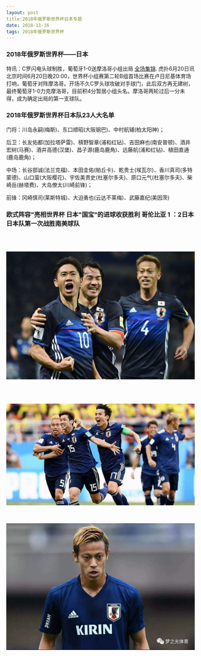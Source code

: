 ```yaml
---
layout: post
title:2018年俄罗斯世界杯日本专题
date: 2018-11-16
tags: 2018年俄罗斯世界杯  
---
```



### 2018年俄罗斯世界杯——日本

特讯：C罗闪电头球制胜，葡萄牙1-0送摩洛哥小组出局 [全场集锦](https://v.youku.com/v_show/id_XMzY3NjUwNDE4MA==.html).
虎扑6月20日讯 北京时间6月20日晚20:00，世界杯小组赛第二轮B组首场比赛在卢日尼基体育场打响，葡萄牙对阵摩洛哥。开场不久C罗头球攻破对手球门，此后双方再无建树，最终葡萄牙1-0力克摩洛哥，目前积4分暂居小组头名。摩洛哥两轮过后一分未得，成为确定出局的第一支球队。
　　

### 2018年俄罗斯世界杯日本队23人大名单

门将：川岛永嗣(梅斯)、东口顺昭(大阪钢巴)、中村航辅(柏太阳神)；

后卫：长友佑都(加拉塔萨雷)、槙野智章(浦和红钻)、吉田麻也(南安普顿)、酒井宏树(马赛)、酒井高德(汉堡)、昌子源(鹿岛鹿角)、远藤航(浦和红钻)、植田直通(鹿岛鹿角)；

中场：长谷部诚(法兰克福)、本田圭佑(帕丘卡)、乾贵士(埃瓦尔)、香川真司(多特蒙德)、山口萤(大阪樱花)、宇佐美贵史(杜塞尔多夫)、原口元气(杜塞尔多夫)、柴崎岳(赫塔费)、大岛僚太(川崎前锋)；

前锋：冈崎慎司(莱斯特城)、大迫勇也(云达不莱梅)、武藤嘉纪(美因茨)

### 欧式阵容"亮相世界杯 日本"国宝"的进球收获胜利 哥伦比亚 1 ：2日本 日本队第一次战胜南美球队

<br />




<br />

![](/images/posts/macTips/6.timg.jpg)

<br />



<br />

![](/images/posts/macTips/11.timg.jpg)

<br />



![](/images/posts/macTips/12.timg.jpg)

               
<br>

         

